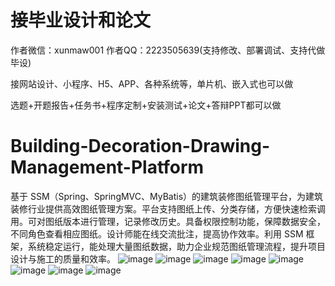 # 接毕业设计和论文
作者微信：xunmaw001  作者QQ：2223505639(支持修改、部署调试、支持代做毕设)

接网站设计、小程序、H5、APP、各种系统等，单片机、嵌入式也可以做

选题+开题报告+任务书+程序定制+安装测试+论文+答辩PPT都可以做
# Building-Decoration-Drawing-Management-Platform
基于 SSM（Spring、SpringMVC、MyBatis）的建筑装修图纸管理平台，为建筑装修行业提供高效图纸管理方案。平台支持图纸上传、分类存储，方便快速检索调用。可对图纸版本进行管理，记录修改历史。具备权限控制功能，保障数据安全，不同角色查看相应图纸。设计师能在线交流批注，提高协作效率。利用 SSM 框架，系统稳定运行，能处理大量图纸数据，助力企业规范图纸管理流程，提升项目设计与施工的质量和效率。 
![image](https://github.com/user-attachments/assets/4260c8a6-e71f-4401-b167-7b37e3c4c55a)
![image](https://github.com/user-attachments/assets/d7138cb8-6506-4e38-829f-8afacf5911a9)
![image](https://github.com/user-attachments/assets/d385a817-073e-47cc-851f-d94b92e3e1b1)
![image](https://github.com/user-attachments/assets/634a7d58-3b5d-46c5-91dc-73fd9d63ae90)
![image](https://github.com/user-attachments/assets/a5cb2f0f-aa2d-44c6-ac88-adf6c85ff048)
![image](https://github.com/user-attachments/assets/48c7b788-48f3-4c04-a2d7-14ab960514a2)
![image](https://github.com/user-attachments/assets/29f71e43-2d66-4615-8bde-9860d13234dd)
![image](https://github.com/user-attachments/assets/c2c8702b-cebd-4ca1-916a-963e1716d548)
